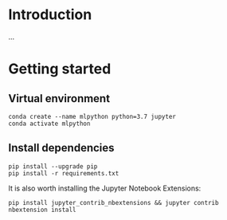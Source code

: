 # Introduction
...

# Getting started

## Virtual environment

```shell
conda create --name mlpython python=3.7 jupyter
conda activate mlpython
```

## Install dependencies

```shell
pip install --upgrade pip
pip install -r requirements.txt
```

It is also worth installing the Jupyter Notebook Extensions:

```shell
pip install jupyter_contrib_nbextensions && jupyter contrib nbextension install
```